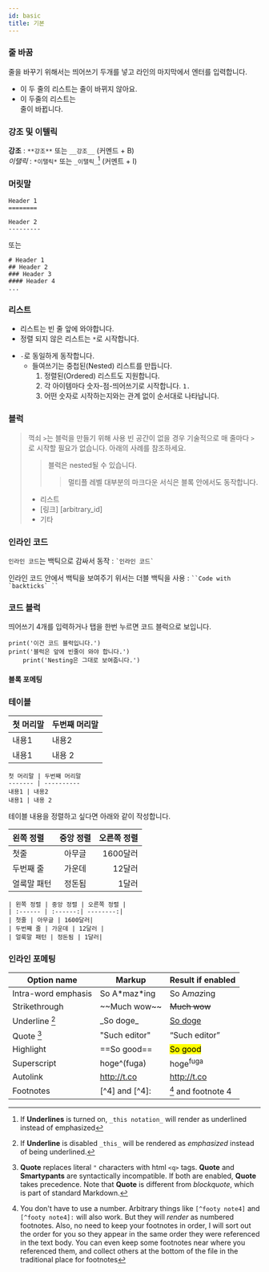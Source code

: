 ```yaml
---
id: basic
title: 기본
---
```


### 줄 바꿈

줄을 바꾸기 위해서는 띄어쓰기 두개를 넣고 라인의 마지막에서 엔터를 입력합니다.

- 이 두 줄의 리스트는
  줄이 바뀌지 않아요.
- 이 두줄의 리스트는  
  줄이 바뀝니다.

### 강조 및 이텔릭

**강조** : `**강조**` 또는 `__강조__` (커멘드 + B)  
_이탤릭_ : `*이탤릭*` 또는 `_이탤릭_`[^emphasize] (커멘트 + I)

### 머릿말

    Header 1
    ========

    Header 2
    ---------

또는

    # Header 1
    ## Header 2
    ### Header 3
    #### Header 4
    ...

### 리스트

- 리스트는 빈 줄 앞에 와야합니다.
- 정렬 되지 않은 리스트는 `*`로 시작합니다.

* `-`로 동일하게 동작합니다.
  - 들여쓰기는 중첩된(Nested) 리스트를 만듭니다.
    1. 정렬된(Ordered) 리스트도 지원합니다.
    2. 각 아이템마다 숫자-점-띄어쓰기로 시작합니다. `1. `
    3. 어떤 숫자로 시작하는지와는 관계 없이 순서대로 나타납니다.

### 블럭

> 꺽쇠 `>`는 블럭을 만들기 위해 사용
> 빈 공간이 없을 경우 기술적으로 매 줄마다 `>`로 시작할 필요가 없습니다.
> 아래의 사례를 참조하세요.
>
> > 블럭은 nested될 수 있습니다.
> >
> > > 멀티플 레벨
> > > 대부분의 마크다운 서식은 블록 안에서도 동작합니다.
>
> - 리스트
> - [링크] [arbitrary_id]
> - 기타

### 인라인 코드

`인라인 코드`는 백틱으로 감싸서 동작 :
`` `인라인 코드` ``

인라인 코드 안에서 백틱을 보여주기 위서는 더블 백틱을 사용 :
``` ``Code with `backticks` `` ```

### 코드 블럭

띄어쓰기 4개를 입력하거나 탭을 한번 누르면 코드 블럭으로 보입니다.

    print('이건 코드 블럭입니다.')
    print('블럭은 앞에 빈줄이 와야 합니다.')
    	print('Nesting은 그대로 보여줍니다.')

#### 블록 포메팅

### 테이블

| 첫 머리말 | 두번째 머리말 |
| --------- | ------------- |
| 내용1     | 내용2         |
| 내용1     | 내용 2        |

```
첫 머리말 | 두번째 머리말
------- | ----------
내용1 | 내용2
내용1 | 내용 2
```

테이블 내용을 정렬하고 싶다면 아래와 같이 작성합니다.

| 왼쪽 정렬   | 중앙 정렬 | 오른쪽 정렬 |
| :---------- | :-------: | ----------: |
| 첫줄        |  아무글   |    1600달러 |
| 두번째 줄   |  가운데   |      12달러 |
| 얼룩말 패턴 |  정돈됨   |       1달러 |

```
| 왼쪽 정렬 | 중앙 정렬 | 오른쪽 정렬 |
| :------ | :------:| --------:|
| 첫줄 | 아무글 | 1600달러|
| 두번째 줄 | 가운데 | 12달러 |
| 얼룩말 패턴 | 정돈됨 | 1달러|
```

### 인라인 포메팅

| Option name         | Markup           | Result if enabled    |
| ------------------- | ---------------- | -------------------- |
| Intra-word emphasis | So A\*maz\*ing   | So A<em>maz</em>ing  |
| Strikethrough       | \~~Much wow\~~   | <del>Much wow</del>  |
| Underline [^under]  | \_So doge\_      | <u>So doge</u>       |
| Quote [^quote]      | \"Such editor\"  | <q>Such editor</q>   |
| Highlight           | \==So good\==    | <mark>So good</mark> |
| Superscript         | hoge\^(fuga)     | hoge<sup>fuga</sup>  |
| Autolink            | http://t.co      | <http://t.co>        |
| Footnotes           | [\^4] and [\^4]: | [^4] and footnote 4  |

[^4]: You don't have to use a number. Arbitrary things like `[^footy note4]` and `[^footy note4]:` will also work. But they will _render_ as numbered footnotes. Also, no need to keep your footnotes in order, I will sort out the order for you so they appear in the same order they were referenced in the text body. You can even keep some footnotes near where you referenced them, and collect others at the bottom of the file in the traditional place for footnotes
[^emphasize]: If **Underlines** is turned on, `_this notation_` will render as underlined instead of emphasized
[^under]: If **Underline** is disabled `_this_` will be rendered as _emphasized_ instead of being underlined.
[^quote]: **Quote** replaces literal `"` characters with html `<q>` tags. **Quote** and **Smartypants** are syntactically incompatible. If both are enabled, **Quote** takes precedence. Note that **Quote** is different from _blockquote_, which is part of standard Markdown.
[^math]: Internet connection required.
